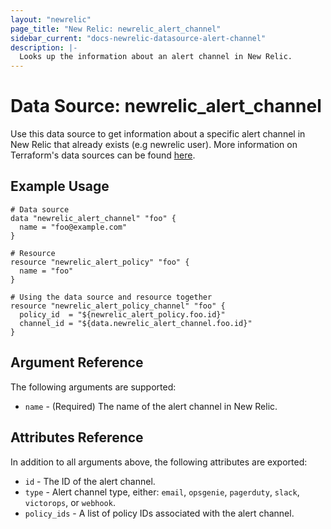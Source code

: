 ```yaml
---
layout: "newrelic"
page_title: "New Relic: newrelic_alert_channel"
sidebar_current: "docs-newrelic-datasource-alert-channel"
description: |-
  Looks up the information about an alert channel in New Relic.
---
```


# Data Source: newrelic\_alert\_channel

Use this data source to get information about a specific alert channel in New Relic that already exists (e.g newrelic user). More information on Terraform's data sources can be found [here](https://www.terraform.io/docs/configuration/data-sources.html).

## Example Usage

```hcl
# Data source
data "newrelic_alert_channel" "foo" {
  name = "foo@example.com"
}

# Resource
resource "newrelic_alert_policy" "foo" {
  name = "foo"
}

# Using the data source and resource together
resource "newrelic_alert_policy_channel" "foo" {
  policy_id  = "${newrelic_alert_policy.foo.id}"
  channel_id = "${data.newrelic_alert_channel.foo.id}"
}
```

## Argument Reference

The following arguments are supported:

* `name` - (Required) The name of the alert channel in New Relic.

## Attributes Reference

In addition to all arguments above, the following attributes are exported:

* `id` - The ID of the alert channel.
* `type` - Alert channel type, either: `email`, `opsgenie`, `pagerduty`, `slack`, `victorops`, or `webhook`.
* `policy_ids` - A list of policy IDs associated with the alert channel.
